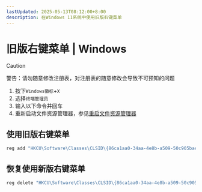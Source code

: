 ```yaml
---
lastUpdated: 2025-05-13T08:12:00+8:00
description: 在Windows 11系统中使用旧版右键菜单
---
```


# 旧版右键菜单 | Windows

> [!CAUTION]
> 警告：请勿随意修改注册表，对注册表的随意修改会导致不可预知的问题

1. 按下`Windows徽标`+`X`
2. 选择`终端管理员`
3. 输入以下命令并回车
4. 重新启动文件资源管理器，参见[重启文件资源管理器](/Windows/RestartFileExplorer)

## 使用旧版右键菜单

```powershell
reg add "HKCU\Software\Classes\CLSID\{86ca1aa0-34aa-4e8b-a509-50c905bae2a2}\InprocServer32" /f /ve
```

## 恢复使用新版右键菜单

```powershell
reg delete "HKCU\Software\Classes\CLSID\{86ca1aa0-34aa-4e8b-a509-50c905bae2a2}" /f
```
